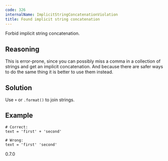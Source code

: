 ```yaml
---
code: 326
internalName: ImplicitStringConcatenationViolation
title: Found implicit string concatenation
---
```


Forbid implicit string concatenation.

## Reasoning
This is error-prone, since you can possibly miss a comma in a
collection of strings and get an implicit concatenation. And because
there are safer ways to do the same thing it is better to use them
instead.

## Solution
Use `+` or `.format()` to join strings.

## Example

    # Correct:
    text = 'first' + 'second'
    
    # Wrong:
    text = 'first' 'second'

<div class="versionadded">

0.7.0

</div>